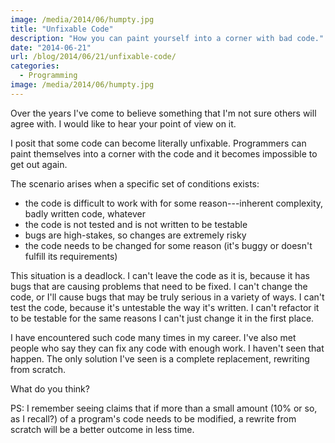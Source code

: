 ```yaml
---
image: /media/2014/06/humpty.jpg
title: "Unfixable Code"
description: "How you can paint yourself into a corner with bad code."
date: "2014-06-21"
url: /blog/2014/06/21/unfixable-code/
categories:
  - Programming
image: /media/2014/06/humpty.jpg
---
```


Over the years I've come to believe something that I'm not sure others will
agree with. I would like to hear your point of view on it.

I posit that some code can become literally unfixable. Programmers can paint
themselves into a corner with the code and it becomes impossible to get out
again.

<!--more-->

The scenario arises when a specific set of conditions exists:

* the code is difficult to work with for some reason---inherent complexity, badly written code, whatever
* the code is not tested and is not written to be testable
* bugs are high-stakes, so changes are extremely risky
* the code needs to be changed for some reason (it's buggy or doesn't fulfill its requirements)

This situation is a deadlock. I can't leave the code as it is, because it
has bugs that are causing problems that need to be fixed. I can't change the
code, or I'll cause bugs that may be truly serious in a variety of ways. I can't
test the code, because it's untestable the way it's written. I can't refactor it
to be testable for the same reasons I can't just change it in the first place.

I have encountered such code many times in my career. I've also met people who
say they can fix any code with enough work. I haven't seen that happen. The only
solution I've seen is a complete replacement, rewriting from scratch.

What do you think?

PS: I remember seeing claims that if more than a small amount (10% or so, as I
recall?) of a program's code needs to be modified, a rewrite from scratch will
be a better outcome in less time.
